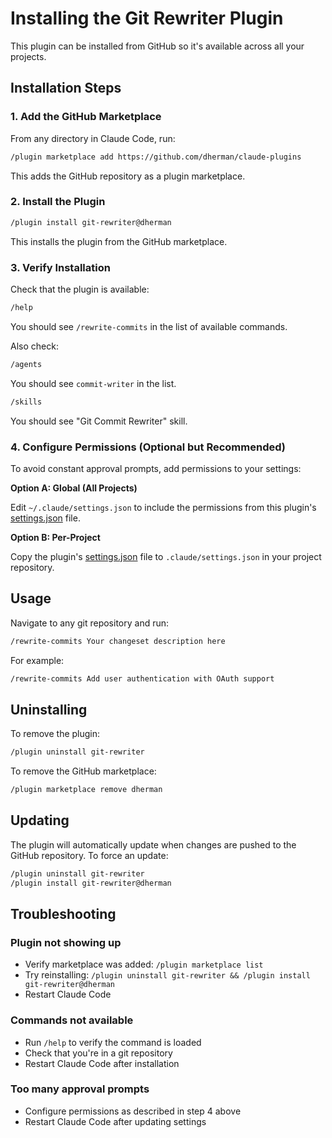 # Installing the Git Rewriter Plugin

This plugin can be installed from GitHub so it's available across all your projects.

## Installation Steps

### 1. Add the GitHub Marketplace

From any directory in Claude Code, run:

```bash
/plugin marketplace add https://github.com/dherman/claude-plugins
```

This adds the GitHub repository as a plugin marketplace.

### 2. Install the Plugin

```bash
/plugin install git-rewriter@dherman
```

This installs the plugin from the GitHub marketplace.

### 3. Verify Installation

Check that the plugin is available:

```bash
/help
```

You should see `/rewrite-commits` in the list of available commands.

Also check:

```bash
/agents
```

You should see `commit-writer` in the list.

```bash
/skills
```

You should see "Git Commit Rewriter" skill.

### 4. Configure Permissions (Optional but Recommended)

To avoid constant approval prompts, add permissions to your settings:

**Option A: Global (All Projects)**

Edit `~/.claude/settings.json` to include the permissions from this plugin's [settings.json](settings.json) file.

**Option B: Per-Project**

Copy the plugin's [settings.json](settings.json) file to `.claude/settings.json` in your project repository.

## Usage

Navigate to any git repository and run:

```bash
/rewrite-commits Your changeset description here
```

For example:

```bash
/rewrite-commits Add user authentication with OAuth support
```

## Uninstalling

To remove the plugin:

```bash
/plugin uninstall git-rewriter
```

To remove the GitHub marketplace:

```bash
/plugin marketplace remove dherman
```

## Updating

The plugin will automatically update when changes are pushed to the GitHub repository. To force an update:

```bash
/plugin uninstall git-rewriter
/plugin install git-rewriter@dherman
```

## Troubleshooting

### Plugin not showing up

- Verify marketplace was added: `/plugin marketplace list`
- Try reinstalling: `/plugin uninstall git-rewriter && /plugin install git-rewriter@dherman`
- Restart Claude Code

### Commands not available

- Run `/help` to verify the command is loaded
- Check that you're in a git repository
- Restart Claude Code after installation

### Too many approval prompts

- Configure permissions as described in step 4 above
- Restart Claude Code after updating settings
